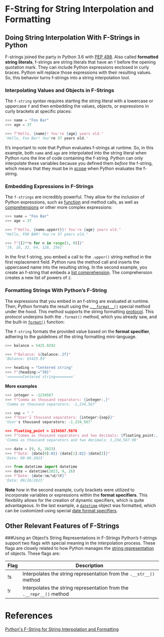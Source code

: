 # F-String for String Interpolation and Formatting

## Doing String Interpolation With F-Strings in Python

F-strings joined the party in Python 3.6 with [PEP 498](https://docs.python.org/3/whatsnew/3.6.html#whatsnew36-pep498). Also called **formatted string literals**, f-strings are string literals that have an `f` before the opening quotation mark. They can include Python expressions enclosed in curly braces. Python will replace those expressions with their resulting values. So, this behavior turns f-strings into a string interpolation tool.

### Interpolating Values and Objects in F-Strings

The `f-string` syntax requires starting the string literal with a lowercase or uppercase `f` and then embedding the values, objects, or expressions in curly brackets at specific places:
```python
>>> name = "Foo Bar"
>>> age = 37

>>> f"Hello, {name}! You're {age} years old."
'Hello, Foo Bar! You're 37 years old.'
```

It’s important to note that Python evaluates f-strings at runtime. So, in this example, both `name` and `age` are interpolated into the string literal when Python runs the line of code containing the f-string. Python can only interpolate these variables because you defined them _before_ the f-string, which means that they must be in [scope](https://realpython.com/python-namespaces-scope/) when Python evaluates the f-string.

### Embedding Expressions in F-Strings
The `f-strings` are incredibly powerful. They allow for the inclusion of Python expressions, such as [function](https://realpython.com/defining-your-own-python-function/) and method calls, as well as [comprehensions](https://realpython.com/list-comprehension-python/) or other more complex expressions:
```python
>>> name = "Foo Bar"
>>> age = 37

>>> f"Hello, {name.upper()}! You're {age} years old."
"Hello, FOO BAR! You're 37 years old."

>>> f"{[2**n for n in range(3, 9)]}"
'[8, 16, 32, 64, 128, 256]'
```

In the first f-string, you embed a call to the `.upper()` string method in the first replacement field. Python runs the method call and inserts the uppercased name into the resulting string. In the second example, you create an f-string that embeds a [list comprehension](https://realpython.com/list-comprehension-python/). The comprehension creates a new list of powers of `2`.

### Formatting Strings With Python’s F-String
The expressions that you embed in an f-string are evaluated at runtime. Then, Python formats the result using the [`.__format__()`](https://docs.python.org/3/reference/datamodel.html#object.__format__) special method under the hood. This method supports the string formatting [protocol](python-classes.md/#special-methods-and-protocols). This protocol underpins both the `.format()` method, which you already saw, and the built-in [`format()`](https://docs.python.org/3/library/functions.html#format) function:

The `f-string` formats the provided value based on the **format specifier**, adhering to the guidelines of the string formatting mini-language.

```python
>>> balance = 5425.9292

>>> f"Balance: ${balance:.2f}"
'Balance: $5425.93'

>>> heading = "Centered string"
>>> f"{heading:=^30}"
'=======Centered string========'
```

**More examples**

```python
>>> integer = -1234567
>>> f"Comma as thousand separators: {integer:,}"
'Comma as thousand separators: -1,234,567'

>>> sep = "_"
>>> f"User's thousand separators: {integer:{sep}}"
'User's thousand separators: -1_234_567'

>>> floating_point = 1234567.9876
>>> f"Comma as thousand separators and two decimals: {floating_point:,.2f}"
'Comma as thousand separators and two decimals: 1,234,567.99'

>>> date = (9, 6, 2023)
>>> f"Date: {date[0]:02}-{date[1]:02}-{date[2]}"
'Date: 09-06-2023'

>>> from datetime import datetime
>>> date = datetime(2023, 9, 26)
>>> f"Date: {date:%m/%d/%Y}"
'Date: 09/26/2023'
```
**Note** how in the second example, curly brackets were utilized to incorporate variables or expressions within the **format specifiers**. This flexibility allows for the creation of dynamic specifiers, which is quite advantageous. In the last example, a [`datetime`](python-datetime.md) object was formatted, which can be customized using special [date format specifiers](https://strftime.org/).

## Other Relevant Features of F-Strings

###Using an Object’s String Representations in F-Strings
Python’s f-strings support two flags with special meaning in the interpolation process. These flags are closely related to how Python manages the [string representation](../dive-deeper/__repr__vs__str__.md/#how-can-you-access-an-objects-string-representations) of objects. These flags are:

|Flag  |Description  |
|--|--|
|!s  |Interpolates the string representation from the `.__str__()` method  |
|!r  |Interpolates the string representation from the `.__repr__()` method  |


# References
[Python's F-String for String Interpolation and Formatting](https://realpython.com/python-f-strings/)